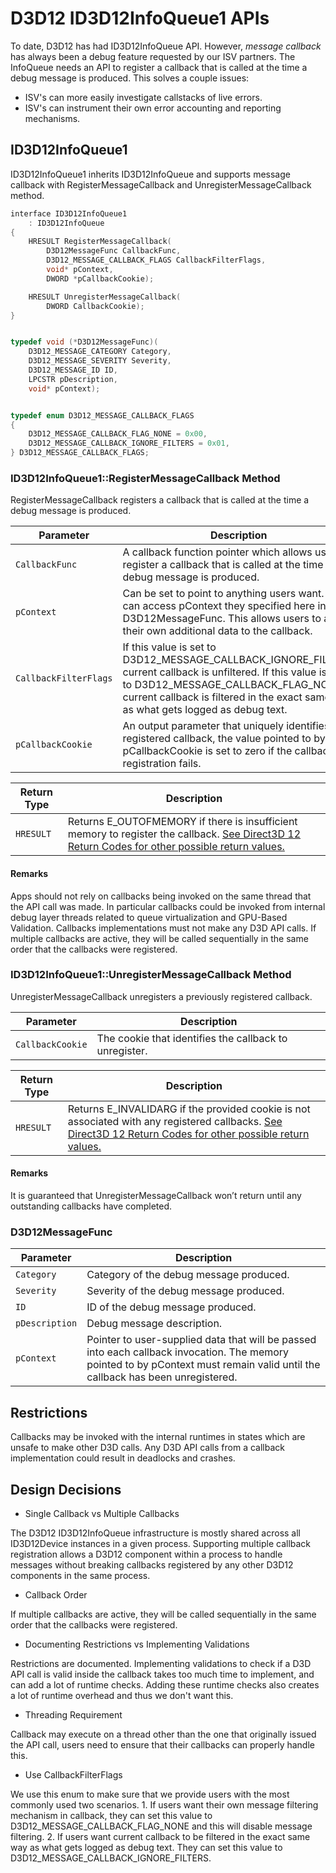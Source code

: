 # D3D12 ID3D12InfoQueue1 APIs

To date, D3D12 has had ID3D12InfoQueue API. However, *message callback* has always been a debug feature requested by our ISV partners. The InfoQueue needs an API to register a callback that is called at the time a debug message is produced. This solves a couple issues:

* ISV's can more easily investigate callstacks of live errors.
* ISV's can instrument their own error accounting and reporting mechanisms.

## ID3D12InfoQueue1 

ID3D12InfoQueue1 inherits ID3D12InfoQueue and supports message callback with RegisterMessageCallback and UnregisterMessageCallback method.

```c++
interface ID3D12InfoQueue1
    : ID3D12InfoQueue
{
    HRESULT RegisterMessageCallback(
        D3D12MessageFunc CallbackFunc, 
        D3D12_MESSAGE_CALLBACK_FLAGS CallbackFilterFlags,
        void* pContext,
        DWORD *pCallbackCookie);

    HRESULT UnregisterMessageCallback(
        DWORD CallbackCookie);
}


typedef void (*D3D12MessageFunc)(
    D3D12_MESSAGE_CATEGORY Category, 
    D3D12_MESSAGE_SEVERITY Severity, 
    D3D12_MESSAGE_ID ID, 
    LPCSTR pDescription, 
    void* pContext);


typedef enum D3D12_MESSAGE_CALLBACK_FLAGS
{
    D3D12_MESSAGE_CALLBACK_FLAG_NONE = 0x00,
    D3D12_MESSAGE_CALLBACK_IGNORE_FILTERS = 0x01,
} D3D12_MESSAGE_CALLBACK_FLAGS;
```


### ID3D12InfoQueue1::RegisterMessageCallback Method

RegisterMessageCallback registers a callback that is called at the time a debug message is produced.

| Parameter | Description |
|--------|-------------|
| `CallbackFunc` | A callback function pointer which allows users to register a callback that is called at the time a debug message is produced. |
| `pContext` | Can be set to point to anything users want. They can access pContext they specified here in D3D12MessageFunc. This allows users to attach their own additional data to the callback. |
| `CallbackFilterFlags` | If this value is set to D3D12_MESSAGE_CALLBACK_IGNORE_FILTERS, current callback is unfiltered. If this value is set to D3D12_MESSAGE_CALLBACK_FLAG_NONE, current callback is filtered in the exact same way as what gets logged as debug text. |
| `pCallbackCookie` | An output parameter that uniquely identifies the registered callback, the value pointed to by pCallbackCookie is set to zero if the callback registration fails. |

| Return Type | Description |
|--------|-------------|
| `HRESULT` | Returns E_OUTOFMEMORY if there is insufficient memory to register the callback. [See Direct3D 12 Return Codes for other possible return values.](https://docs.microsoft.com/en-us/windows/win32/direct3d12/d3d12-graphics-reference-returnvalues) |

#### Remarks

Apps should not rely on callbacks being invoked on the same thread that the API call was made. In particular callbacks could be invoked from internal debug layer threads related to queue virtualization and GPU-Based Validation. Callbacks implementations must not make any D3D API calls. If multiple callbacks are active, they will be called sequentially in the same order that the callbacks were registered.

### ID3D12InfoQueue1::UnregisterMessageCallback Method

UnregisterMessageCallback unregisters a previously registered callback.

| Parameter | Description |
|--------|-------------|
| `CallbackCookie` | The cookie that identifies the callback to unregister. |

| Return Type | Description |
|--------|-------------|
| `HRESULT` | Returns E_INVALIDARG if the provided cookie is not associated with any registered callbacks. [See Direct3D 12 Return Codes for other possible return values.](https://docs.microsoft.com/en-us/windows/win32/direct3d12/d3d12-graphics-reference-returnvalues) |

#### Remarks

It is guaranteed that UnregisterMessageCallback won’t return until any outstanding callbacks have completed.

### D3D12MessageFunc

| Parameter | Description |
|--------|-------------|
| `Category` | Category of the debug message produced. |
| `Severity` | Severity of the debug message produced. |
| `ID` | ID of the debug message produced. |
| `pDescription` | Debug message description. |
| `pContext` | Pointer to user-supplied data that will be passed into each callback invocation. The memory pointed to by pContext must remain valid until the callback has been unregistered. |

## Restrictions

Callbacks may be invoked with the internal runtimes in states which are unsafe to make other D3D calls. Any D3D API calls from a callback implementation could result in deadlocks and crashes.

## Design Decisions

* Single Callback vs Multiple Callbacks

The D3D12 ID3D12InfoQueue infrastructure is mostly shared across all ID3D12Device instances in a given process. Supporting multiple callback registration allows a D3D12 component within a process to handle messages without breaking callbacks registered by any other D3D12 components in the same process.

* Callback Order

If multiple callbacks are active, they will be called sequentially in the same order that the callbacks were registered.

* Documenting Restrictions vs Implementing Validations

Restrictions are documented. Implementing validations to check if a D3D API call is valid inside the callback takes too much time to implement, and can add a lot of runtime checks. Adding these runtime checks also creates a lot of runtime overhead and thus we don't want this.

* Threading Requirement

Callback may execute on a thread other than the one that originally issued the API call, users need to ensure that their callbacks can properly handle this.

* Use CallbackFilterFlags

We use this enum to make sure that we provide users with the most commonly used two scenarios. 1. If users want their own message filtering mechanism in callback, they can set this value to D3D12_MESSAGE_CALLBACK_FLAG_NONE and this will disable message filtering. 2. If users want current callback to be filtered in the exact same way as what gets logged as debug text. They can set this value to D3D12_MESSAGE_CALLBACK_IGNORE_FILTERS.
